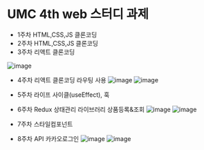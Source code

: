 # UMC 4th web 스터디 과제

- 1주차 HTML,CSS,JS 클론코딩
- 2주차 HTML,CSS,JS 클론코딩
- 3주차 리액트 클론코딩

![image](https://user-images.githubusercontent.com/96363792/235634061-1cb020a3-dd52-4660-9123-811f37d59d91.png)


- 4주차 리액트 클론코딩 라우팅 사용
![image](https://user-images.githubusercontent.com/96363792/235634277-6369a9d9-affb-4f68-af5b-537e12877ff3.png)
![image](https://user-images.githubusercontent.com/96363792/235634240-4b838836-fc9f-4066-b633-03f255df2a60.png)


- 5주차 라이프 사이클(useEffect), 훅
- 6주차 Redux 상태관리 라이브러리
상품등록&조회
![image](https://github.com/seoyoung7623/UMC-4th-Web-Project/assets/96363792/ae8f4a00-1ef4-49bb-a8ec-ad69de7db5f4)
![image](https://github.com/seoyoung7623/UMC-4th-Web-Project/assets/96363792/f1459ca5-8162-4a27-af1f-7639e56d90c2)

- 7주차 스타일컴포넌트
- 8주차 API
카카오로그인
![image](https://github.com/seoyoung7623/UMC-4th-Web-Project/assets/96363792/2dcb6846-b8ad-4eb7-9b8d-f4ea90496dfe)
![image](https://github.com/seoyoung7623/UMC-4th-Web-Project/assets/96363792/24033b54-7711-48da-b12f-5154a4d00b35)
